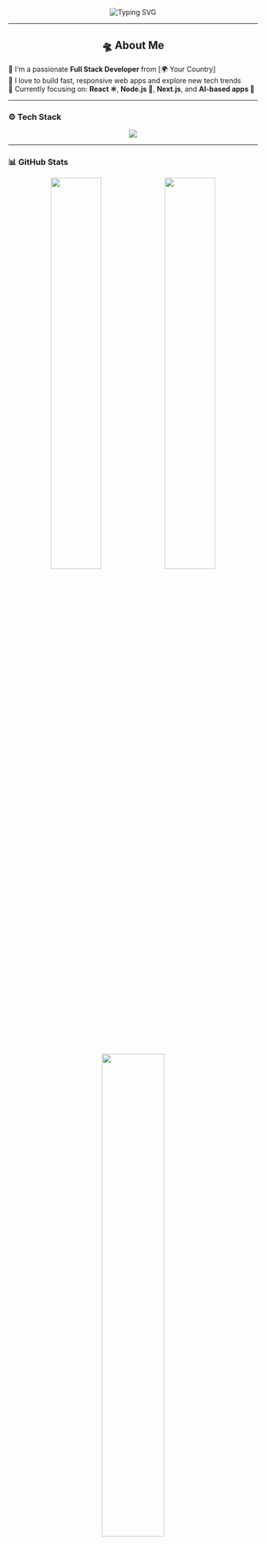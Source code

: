 <!-- BANNER -->
<p align="center">
  <img src="https://readme-typing-svg.demolab.com?font=Fira+Code&duration=3000&pause=1000&color=00F7FF&center=true&vCenter=true&width=435&lines=Hi+%F0%9F%91%8B+I'm+%5BYour+Name%5D;Web+Developer+%F0%9F%92%BB;Lifelong+Learner+%F0%9F%92%96;Tech+Enthusiast+%F0%9F%9A%80" alt="Typing SVG" />
</p>

---

<h2 align="center">🛸 About Me</h2>

🌟 I'm a passionate **Full Stack Developer** from [🌍 Your Country]  
🚀 I love to build fast, responsive web apps and explore new tech trends  
🎯 Currently focusing on: **React ⚛️**, **Node.js 🔧**, **Next.js**, and **AI-based apps 🤖**

---

### ⚙️ Tech Stack

<p align="center">
  <img src="https://skillicons.dev/icons?i=html,css,js,ts,react,nextjs,nodejs,express,mongodb,mysql,python,git,github,vscode,tailwind,figma" />
</p>

---

### 📊 GitHub Stats

<p align="center">
  <img src="https://github-readme-stats.vercel.app/api?username=YourUsername&show_icons=true&theme=tokyonight&border_radius=10" width="45%"/>
  <img src="https://github-readme-streak-stats.herokuapp.com?user=YourUsername&theme=tokyonight&date_format=M%20j%5B%2C%20Y%5D" width="45%"/>
</p>

<p align="center">
  <img src="https://github-readme-stats.vercel.app/api/top-langs/?username=YourUsername&layout=compact&theme=tokyonight" width="50%" />
</p>

---

### 🪄 Fun Tools & Badges

<p align="center">
  <img src="https://github-profile-trophy.vercel.app/?username=YourUsername&theme=gruvbox&row=1&no-frame=true&no-bg=true" />
</p>

---

### 🔗 Connect with Me

<p align="center">
  <a href="mailto:youremail@example.com"><img src="https://img.shields.io/badge/Email-D14836?style=for-the-badge&logo=gmail&logoColor=white"/></a>
  <a href="https://linkedin.com/in/yourlinkedin"><img src="https://img.shields.io/badge/LinkedIn-blue?style=for-the-badge&logo=linkedin&logoColor=white"/></a>
  <a href="https://twitter.com/yourhandle"><img src="https://img.shields.io/badge/Twitter-black?style=for-the-badge&logo=twitter&logoColor=1DA1F2"/></a>
  <a href="https://yourwebsite.com"><img src="https://img.shields.io/badge/Portfolio-ff69b4?style=for-the-badge&logo=firefox&logoColor=white"/></a>
</p>

---

### 🧠 Random Dev Quote

> <i>“Code is like humor. When you have to explain it, it’s bad.”</i> – Cory House

---

### 🎮 Fun Fact

🕹️ I break stuff so I can fix it better.  
🔁 Ctrl + C & Ctrl + V is my superpower. 😎

---

